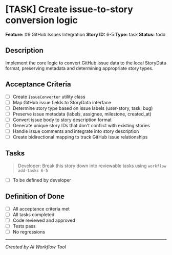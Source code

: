 # [TASK] Create issue-to-story conversion logic

**Feature:** #6 GitHub Issues Integration
**Story ID:** 6-5
**Type:** task
**Status:** todo

## Description

Implement the core logic to convert GitHub issue data to the local StoryData format, preserving metadata and determining appropriate story types.

## Acceptance Criteria

- [ ] Create `IssueConverter` utility class
- [ ] Map GitHub issue fields to StoryData interface
- [ ] Determine story type based on issue labels (user-story, task, bug)
- [ ] Preserve issue metadata (labels, assignee, milestone, created_at)
- [ ] Convert issue body to story description format
- [ ] Generate unique story IDs that don't conflict with existing stories
- [ ] Handle issue comments and integrate into story description
- [ ] Create bidirectional mapping to track GitHub issue relationships

## Tasks

> Developer: Break this story down into reviewable tasks using `workflow add-tasks 6-5`

- [ ] To be defined by developer

## Definition of Done

- [ ] All acceptance criteria met
- [ ] All tasks completed
- [ ] Code reviewed and approved
- [ ] Tests pass
- [ ] No regressions

---
*Created by AI Workflow Tool*